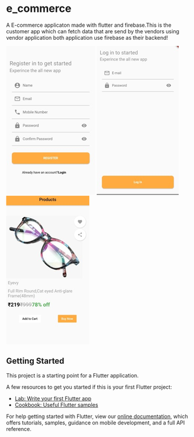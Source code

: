 # e_commerce

A E-commerce applicaton made with flutter and firebase.This is the customer app which can fetch data that are send by the vendors using vendor application both application use firebase as their backend!

![Alt text](register.jpg?raw=true "Registration Screen")
![Alt text](login.jpg?raw=true "Login Screen")
![Alt text](productt.jpg?raw=true "Product Screen")



## Getting Started

This project is a starting point for a Flutter application.

A few resources to get you started if this is your first Flutter project:

- [Lab: Write your first Flutter app](https://flutter.dev/docs/get-started/codelab)
- [Cookbook: Useful Flutter samples](https://flutter.dev/docs/cookbook)

For help getting started with Flutter, view our
[online documentation](https://flutter.dev/docs), which offers tutorials,
samples, guidance on mobile development, and a full API reference.
